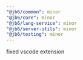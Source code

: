```yaml
---
"@jb6/common": minor
"@jb6/core": minor
"@jb6/lang-service": minor
"@jb6/server-utils": minor
"@jb6/testing": minor
---
```


fixed vscode extension
